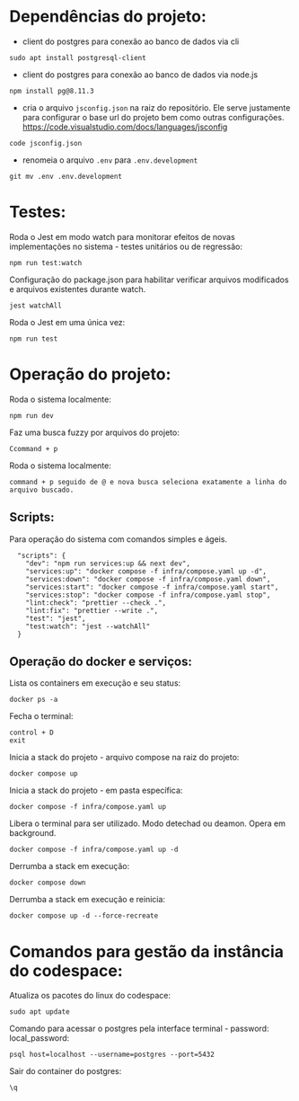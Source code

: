 # Dependências do projeto:

- client do postgres para conexão ao banco de dados via cli
```
sudo apt install postgresql-client
```
- client do postgres para conexão ao banco de dados via node.js
```
npm install pg@8.11.3
```
- cria o arquivo `jsconfig.json` na raiz do repositório. Ele serve justamente para configurar o base url do projeto bem como outras configurações. https://code.visualstudio.com/docs/languages/jsconfig 
```
code jsconfig.json
```
- renomeia o arquivo `.env` para `.env.development`
```
git mv .env .env.development
```






# Testes:

Roda o Jest em modo watch para monitorar efeitos de novas implementações no sistema - testes unitários ou de regressão:

```
npm run test:watch
```

Configuração do package.json para habilitar verificar arquivos modificados e arquivos existentes durante watch.

```
jest watchAll
```

Roda o Jest em uma única vez:

```
npm run test
```

# Operação do projeto:

Roda o sistema localmente:
```
npm run dev
```
Faz uma busca fuzzy por arquivos do projeto:
```
Ccommand + p
```
Roda o sistema localmente:
```
command + p seguido de @ e nova busca seleciona exatamente a linha do arquivo buscado. 
```

## Scripts: 

Para operação do sistema com comandos simples e ágeis. 

```
  "scripts": {
    "dev": "npm run services:up && next dev",
    "services:up": "docker compose -f infra/compose.yaml up -d",
    "services:down": "docker compose -f infra/compose.yaml down",
    "services:start": "docker compose -f infra/compose.yaml start",
    "services:stop": "docker compose -f infra/compose.yaml stop",
    "lint:check": "prettier --check .",
    "lint:fix": "prettier --write .",
    "test": "jest",
    "test:watch": "jest --watchAll"
  }
```

## Operação do docker e serviços:

Lista os containers em execução e seu status:

```
docker ps -a
```

Fecha o terminal:

```
control + D
exit
```

Inicia a stack do projeto - arquivo compose na raiz do projeto:

```
docker compose up
```

Inicia a stack do projeto - em pasta específica:
 
```
docker compose -f infra/compose.yaml up
```

Libera o terminal para ser utilizado. Modo detechad ou deamon. Opera em background.

```
docker compose -f infra/compose.yaml up -d
```

Derrumba a stack em execução:

```
docker compose down
```

Derrumba a stack em execução e reinicia:

```
docker compose up -d --force-recreate
```

# Comandos para gestão da instância do codespace:

Atualiza os pacotes do linux do codespace:

```
sudo apt update
```

Comando para acessar o postgres pela interface terminal - password: local_password:

```
psql host=localhost --username=postgres --port=5432
```

Sair do container do postgres:

```
\q
```
